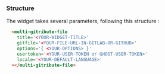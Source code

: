 
### Structure

The widget takes several parameters, following this structure :

```html
  <multi-gitribute-file 
    title='<YOUR-WIDGET-TITLE>'
    gitfile='<YOUR-FILE-URL-IN-GITLAB-OR-GITHUB>'
    options='{ <YOUR-OPTIONS> }'
    usertoken='<YOUR-USER-TOKEN or GHOST-USER-TOKEN>'
    locale='<YOUR-DEFAULT-LANGUAGE>'
  ></multi-gitribute-file>
```
